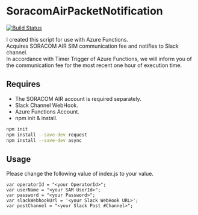 # SoracomAirPacketNotification

[![Build Status](https://travis-ci.org/Tak1wa/SoracomAirPacketNotification.svg?branch=master)](https://travis-ci.org/Tak1wa/SoracomAirPacketNotification)

I created this script for use with Azure Functions.  
Acquires SORACOM AIR SIM communication fee and notifies to Slack channel.  
In accordance with Timer Trigger of Azure Functions, we will inform you of the communication fee for the most recent one hour of execution time.  

## Requires
- The SORACOM AIR account is required separately.
- Slack Channel WebHook.
- Azure Functions Account.
- npm init & install.
```bash
npm init
npm install --save-dev request
npm install --save-dev async
```

## Usage
Please change the following value of index.js to your value.
```node
var operatorId = "<your OperatorId>";
var userName = "<your SAM UserId>";
var password = "<your Password>";
var slackWebhookUrl = '<your Slack WebHook URL>';
var postChannel = "<your Slack Post #Channel>";
```
